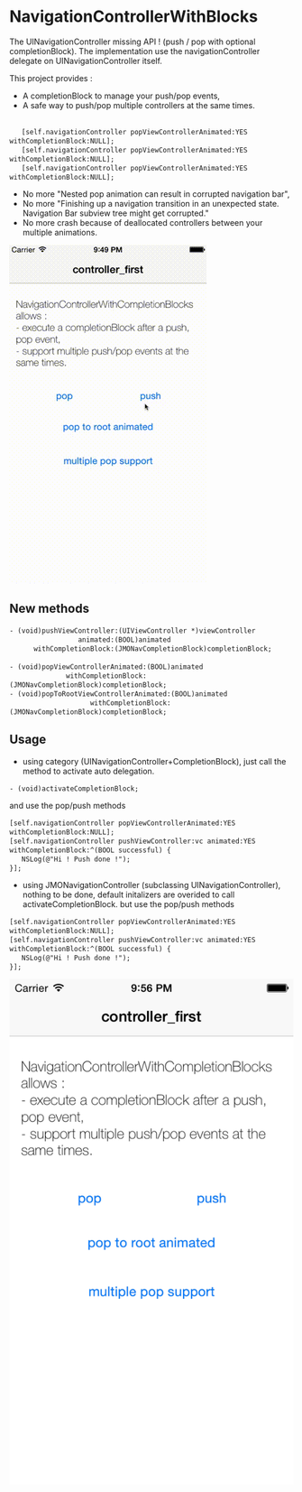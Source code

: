NavigationControllerWithBlocks
==============================

The UINavigationController missing API ! (push / pop with optional completionBlock). 
The implementation use the navigationController delegate on UINavigationController itself.


This project provides : 
* A completionBlock to manage your push/pop events,
* A safe way to push/pop multiple controllers at the same times.
```objc

   [self.navigationController popViewControllerAnimated:YES withCompletionBlock:NULL];
   [self.navigationController popViewControllerAnimated:YES withCompletionBlock:NULL];
   [self.navigationController popViewControllerAnimated:YES withCompletionBlock:NULL];
```
* No more "Nested pop animation can result in corrupted navigation bar", 
* No more "Finishing up a navigation transition in an unexpected state. Navigation Bar subview tree might get corrupted."
* No more crash because of deallocated controllers between your multiple animations.

![Image](./screenshots/demo.gif)

New methods 
---------------------------------------------------

```objc
- (void)pushViewController:(UIViewController *)viewController 
                 animated:(BOOL)animated 
      withCompletionBlock:(JMONavCompletionBlock)completionBlock;

- (void)popViewControllerAnimated:(BOOL)animated 
              withCompletionBlock:(JMONavCompletionBlock)completionBlock;
- (void)popToRootViewControllerAnimated:(BOOL)animated
                    withCompletionBlock:(JMONavCompletionBlock)completionBlock;
```

Usage
-------------------------------------------------------------
* using category (UINavigationController+CompletionBlock), just call the method to activate auto delegation.
```objc
- (void)activateCompletionBlock;
```
and use the pop/push methods 
```objc
[self.navigationController popViewControllerAnimated:YES withCompletionBlock:NULL];
[self.navigationController pushViewController:vc animated:YES withCompletionBlock:^(BOOL successful) {
   NSLog(@"Hi ! Push done !");
}];
```

* using JMONavigationController (subclassing UINavigationController), nothing to be done, default initalizers are overided to call activateCompletionBlock.
but use the pop/push methods 
```objc
[self.navigationController popViewControllerAnimated:YES withCompletionBlock:NULL];
[self.navigationController pushViewController:vc animated:YES withCompletionBlock:^(BOOL successful) {
   NSLog(@"Hi ! Push done !");
}];
```

![Image](./screenshots/demo.png)


